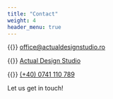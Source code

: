 ```yaml
---
title: "Contact"
weight: 4
header_menu: true
---
```


{{<icon class="fa fa-envelope">}}&nbsp;[office@actualdesignstudio.ro](mailto:your-email@your-domain.com)

{{<icon class="fa fa-instagram">}}&nbsp;[Actual Design Studio](https://instagram.com/actual_design_studio?igshid=YmMyMTA2M2Y=)

{{<icon class="fa fa-phone">}}&nbsp;[(+40) 0741 110 789](tel:+491111555555)

Let us get in touch!
